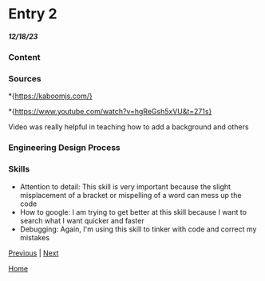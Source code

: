 # Entry 2
##### 12/18/23

### Content


### Sources
*{https://kaboomjs.com/}


*{https://www.youtube.com/watch?v=hgReGsh5xVU&t=271s}

Video was really helpful in teaching how to add a background and others

 ### Engineering Design Process
    


 ### Skills

* Attention to detail: This skill is very important because the slight misplacement of a bracket or mispelling of a word can mess up the code
* How to google: I am trying to get better at this skill because I want to search what I want quicker and faster
* Debugging: Again, I'm using this skill to tinker with code and correct my mistakes


[Previous](entry01.md) | [Next](entry03.md)

[Home](../README.md)
